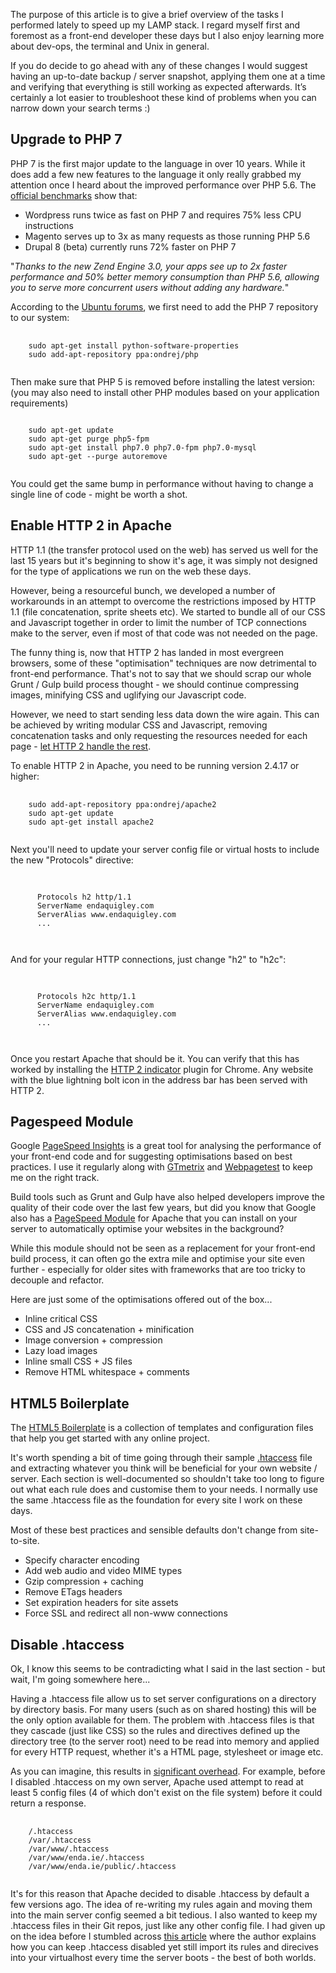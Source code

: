 The purpose of this article is to give a brief overview of the tasks I performed lately to speed up my LAMP stack. I regard myself first and foremost as a front-end developer these days but I also enjoy learning more about dev-ops, the terminal and Unix in general.

If you do decide to go ahead with any of these changes I would suggest having an up-to-date backup / server snapshot, applying them one at a time and verifying that everything is still working as expected afterwards. It’s certainly a lot easier to troubleshoot these kind of problems when you can narrow down your search terms :)

## Upgrade to PHP 7

PHP 7 is the first major update to the language in over 10 years. While it does add a few new features to the language it only really grabbed my attention once I heard about the improved performance over PHP 5.6\. The [official benchmarks](http://www.zend.com/en/resources/php7_infographic) show that:

- Wordpress runs twice as fast on PHP 7 and requires 75% less CPU instructions
- Magento serves up to 3x as many requests as those running PHP 5.6
- Drupal 8 (beta) currently runs 72% faster on PHP 7

"_Thanks to the new Zend Engine 3.0, your apps see up to 2x faster performance and 50% better memory consumption than PHP 5.6, allowing you to serve more concurrent users without adding any hardware._"

According to the [Ubuntu forums](http://askubuntu.com/questions/705880/how-to-install-php-7), we first need to add the PHP 7 repository to our system:

<pre>
  <code class="language-markup">
    sudo apt-get install python-software-properties
    sudo add-apt-repository ppa:ondrej/php
  </code>
</pre>

Then make sure that PHP 5 is removed before installing the latest version:  
(you may also need to install other PHP modules based on your application requirements)

<pre>
<code class="language-markup">
    sudo apt-get update
    sudo apt-get purge php5-fpm
    sudo apt-get install php7.0 php7.0-fpm php7.0-mysql
    sudo apt-get --purge autoremove
  </code>
</pre>

You could get the same bump in performance without having to change a single line of code - might be worth a shot.

## Enable HTTP 2 in Apache

HTTP 1.1 (the transfer protocol used on the web) has served us well for the last 15 years but it's beginning to show it's age, it was simply not designed for the type of applications we run on the web these days.

However, being a resourceful bunch, we developed a number of workarounds in an attempt to overcome the restrictions imposed by HTTP 1.1 (file concatenation, sprite sheets etc). We started to bundle all of our CSS and Javascript together in order to limit the number of TCP connections make to the server, even if most of that code was not needed on the page.

The funny thing is, now that HTTP 2 has landed in most evergreen browsers, some of these "optimisation" techniques are now detrimental to front-end performance. That's not to say that we should scrap our whole Grunt / Gulp build process thought - we should continue compressing images, minifying CSS and uglifying our Javascript code.

However, we need to start sending less data down the wire again. This can be achieved by writing modular CSS and Javascript, removing concatenation tasks and only requesting the resources needed for each page - [let HTTP 2 handle the rest](https://www.mnot.net/blog/2014/01/30/http2_expectations).

To enable HTTP 2 in Apache, you need to be running version 2.4.17 or higher:

<pre>
  <code class="language-markup">
    sudo add-apt-repository ppa:ondrej/apache2
    sudo apt-get update
    sudo apt-get install apache2
  </code>
</pre>

Next you'll need to update your server config file or virtual hosts to include the new "Protocols" directive:

<pre>
  <code class="language-markup">
    <VirtualHost *:443>
      Protocols h2 http/1.1
      ServerName endaquigley.com
      ServerAlias www.endaquigley.com
      ...
    </VirtualHost>
  </code>
</pre>

And for your regular HTTP connections, just change "h2" to "h2c":

<pre>
  <code class="language-markup">
    <VirtualHost *:80>
      Protocols h2c http/1.1
      ServerName endaquigley.com
      ServerAlias www.endaquigley.com
      ...
    </VirtualHost>
  </code>
</pre>

Once you restart Apache that should be it. You can verify that this has worked by installing the [HTTP 2 indicator](https://github.com/rauchg/chrome-spdy-indicator) plugin for Chrome. Any website with the blue lightning bolt icon in the address bar has been served with HTTP 2.

## Pagespeed Module

Google [PageSpeed Insights](https://developers.google.com/speed/pagespeed/insights) is a great tool for analysing the performance of your front-end code and for suggesting optimisations based on best practices. I use it regularly along with [GTmetrix](https://gtmetrix.com) and [Webpagetest](http://www.webpagetest.org) to keep me on the right track.

Build tools such as Grunt and Gulp have also helped developers improve the quality of their code over the last few years, but did you know that Google also has a [PageSpeed Module](https://developers.google.com/speed/pagespeed/module) for Apache that you can install on your server to automatically optimise your websites in the background?

While this module should not be seen as a replacement for your front-end build process, it can often go the extra mile and optimise your site even further - especially for older sites with frameworks that are too tricky to decouple and refactor.

Here are just some of the optimisations offered out of the box...

- Inline critical CSS
- CSS and JS concatenation + minification
- Image conversion + compression
- Lazy load images
- Inline small CSS + JS files
- Remove HTML whitespace + comments

## HTML5 Boilerplate

The [HTML5 Boilerplate](https://github.com/h5bp/html5-boilerplate) is a collection of templates and configuration files that help you get started with any online project.

It's worth spending a bit of time going through their sample [.htaccess](https://github.com/h5bp/html5-boilerplate/blob/master/dist/.htaccess) file and extracting whatever you think will be beneficial for your own website / server. Each section is well-documented so shouldn't take too long to figure out what each rule does and customise them to your needs. I normally use the same .htaccess file as the foundation for every site I work on these days.

Most of these best practices and sensible defaults don't change from site-to-site.

- Specify character encoding
- Add web audio and video MIME types
- Gzip compression + caching
- Remove ETags headers
- Set expiration headers for site assets
- Force SSL and redirect all non-www connections

## Disable .htaccess

Ok, I know this seems to be contradicting what I said in the last section - but wait, I'm going somewhere here...

Having a .htaccess file allow us to set server configurations on a directory by directory basis. For many users (such as on shared hosting) this will be the only option available for them. The problem with .htaccess files is that they cascade (just like CSS) so the rules and directives defined up the directory tree (to the server root) need to be read into memory and applied for every HTTP request, whether it's a HTML page, stylesheet or image etc.

As you can imagine, this results in [significant overhead](https://httpd.apache.org/docs/2.0/en/howto/htaccess.html#when). For example, before I disabled .htaccess on my own server, Apache used attempt to read at least 5 config files (4 of which don't exist on the file system) before it could return a response.

<pre>
  <code class="language-markup">
    /.htaccess
    /var/.htaccess
    /var/www/.htaccess
    /var/www/enda.ie/.htaccess
    /var/www/enda.ie/public/.htaccess
  </code>
</pre>

It's for this reason that Apache decided to disable .htaccess by default a few versions ago. The idea of re-writing my rules again and moving them into the main server config seemed a bit tedious. I also wanted to keep my .htaccess files in their Git repos, just like any other config file. I had given up on the idea before I stumbled across [this article](http://blog.stefanxo.com/2013/09/move-your-htaccess-files-into-your-virtualhosts-file) where the author explains how you can keep .htaccess disabled yet still import its rules and direcives into your virtualhost every time the server boots - the best of both worlds.
